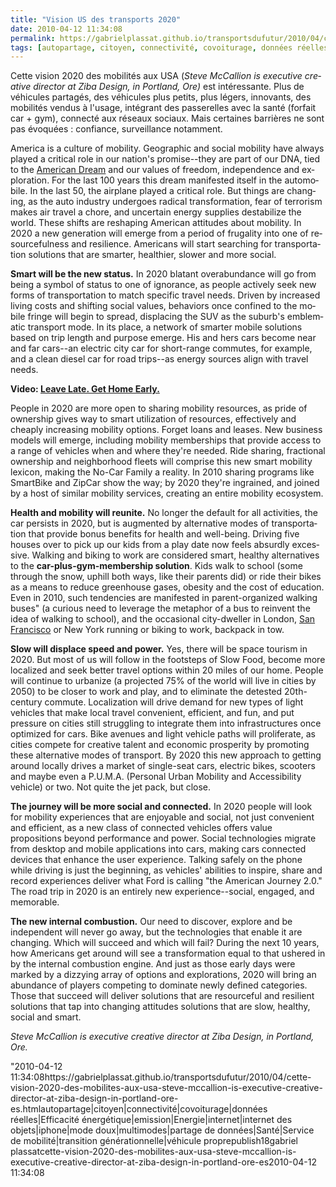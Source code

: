 ```yaml
---
title: "Vision US des transports 2020"
date: 2010-04-12 11:34:08
permalink: https://gabrielplassat.github.io/transportsdufutur/2010/04/cette-vision-2020-des-mobilites-aux-usa-steve-mccallion-is-executive-creative-director-at-ziba-design-in-portland-ore-es.html
tags: [autopartage, citoyen, connectivité, covoiturage, données réelles, Efficacité énergétique, emission, Energie, internet, internet des objets, iphone, mode doux, multimodes, partage de données, Santé, Service de mobilité, transition générationnelle, véhicule propre]
---
```


<p class="MsoNormal"><span lang="EN">Cette vision 2020 des mobilités aux USA (<span lang="EN"><em>Steve McCallion is executive creative director at Ziba Design, in Portland, Ore) </em>est intéressante. </span>Plus de véhicules partagés, des véhicules plus petits, plus légers, innovants, des mobilités vendus à l'usage, intégrant des passerelles avec la santé (forfait car + gym), connecté aux réseaux sociaux. Mais certaines barrières ne sont pas évoquées : confiance, surveillance notamment.</span></p> <p class="MsoNormal"><span lang="EN"> </span></p>  <!--more-->  <p class="MsoNormal"><span lang="EN">America is a culture of mobility. Geographic and social mobility have always played a critical role in our nation's promise--they are part of our DNA, tied to the <a href="http://topics.forbes.com/American%20Dream">American Dream</a> and our values of freedom, independence and exploration. For the last 100 years this dream manifested itself in the automobile. In the last 50, the airplane played a critical role. But things are changing, as the auto industry undergoes radical transformation, fear of terrorism makes air travel a chore, and uncertain energy supplies destabilize the world. These shifts are reshaping American attitudes about mobility. In 2020 a new generation will emerge from a period of frugality into one of resourcefulness and resilience. Americans will start searching for transportation solutions that are smarter, healthier, slower and more social. </span></p> <p class="MsoNormal"><strong><span lang="EN">Smart will be the new status.</span></strong><span lang="EN"> In 2020 blatant overabundance will go from being a symbol of status to one of ignorance, as people actively seek new forms of transportation to match specific travel needs. Driven by increased living costs and shifting social values, behaviors once confined to the mobile fringe will begin to spread, displacing the SUV as the suburb's emblematic transport mode. In its place, a network of smarter mobile solutions based on trip length and purpose emerge. His and hers cars become near and far cars--an electric city car for short-range commutes, for example, and a clean diesel car for road trips--as energy sources align with travel needs.</span></p> <p class="MsoNormal"><span lang="EN"></span></p> <p class="MsoNormal"><strong><span lang="EN">Video: <a href="http://www.forbes.com/video/?video=fvn/2020/leave-late-get-home-early">Leave Late. Get Home Early.</a></span></strong></p> <p class="MsoNormal"><span lang="EN"><span></span></span></p> <p class="MsoNormal"><span lang="EN">People in 2020 are more open to sharing mobility resources, as pride of ownership gives way to smart utilization of resources, effectively and cheaply increasing mobility options. Forget loans and leases. New business models will emerge, including mobility memberships that provide access to a range of vehicles when and where they're needed. Ride sharing, fractional ownership and neighborhood fleets will comprise this new smart mobility lexicon, making the No-Car Family a reality. In 2010 sharing programs like SmartBike and ZipCar show the way; by 2020 they're ingrained, and joined by a host of similar mobility services, creating an entire mobility ecosystem.</span></p> <p class="MsoNormal"><span lang="EN"></span></p> <p class="MsoNormal"><strong><span lang="EN">Health and mobility will reunite.</span></strong><span lang="EN"> No longer the default for all activities, the car persists in 2020, but is augmented by alternative modes of transportation that provide bonus benefits for health and well-being. Driving five houses over to pick up our kids from a play date now feels absurdly excessive. Walking and biking to work are considered smart, healthy alternatives to the <strong>car-plus-gym-membership solution</strong>. Kids walk to school (some through the snow, uphill both ways, like their parents did) or ride their bikes as a means to reduce greenhouse gases, obesity and the cost of education. Even in 2010, such tendencies are manifested in parent-organized walking buses" (a curious need to leverage the metaphor of a bus to reinvent the idea of walking to school), and the occasional city-dweller in London, <a href=""http://topics.forbes.com/San%20Francisco"">San Francisco</a> or New York running or biking to work, backpack in tow.</span></p> <p class=""MsoNormal""><strong><span lang=""EN"">Slow will displace speed and power.</span></strong><span lang=""EN""> Yes, there will be space tourism in 2020. But most of us will follow in the footsteps of Slow Food, become more localized and seek better travel options within 20 miles of our home. People will continue to urbanize (a projected 75% of the world will live in cities by 2050) to be closer to work and play, and to eliminate the detested 20th-century commute. Localization will drive demand for new types of light vehicles that make local travel convenient, efficient, and fun, and put pressure on cities still struggling to integrate them into infrastructures once optimized for cars. Bike avenues and light vehicle paths will proliferate, as cities compete for creative talent and economic prosperity by promoting these alternative modes of transport. By 2020 this new approach to getting around locally drives a market of single-seat cars, electric bikes, scooters and maybe even a P.U.M.A. (Personal Urban Mobility and Accessibility vehicle) or two. Not quite the jet pack, but close. </span></p> <p class=""MsoNormal""><strong><span lang=""EN"">The journey will be more social and connected.</span></strong><span lang=""EN""> In 2020 people will look for mobility experiences that are enjoyable and social, not just convenient and efficient, as a new class of connected vehicles offers value propositions beyond performance and power. Social technologies migrate from desktop and mobile applications into cars, making cars connected devices that enhance the user experience. Talking safely on the phone while driving is just the beginning, as vehicles' abilities to inspire, share and record experiences deliver what Ford is calling "the American Journey 2.0." The road trip in 2020 is an entirely new experience--social, engaged, and memorable.</span></p> <p class=""MsoNormal""><span lang=""EN""></span></p> <p class=""MsoNormal""><strong><span lang=""EN"">The new internal combustion.</span></strong><span lang=""EN""> Our need to discover, explore and be independent will never go away, but the technologies that enable it are changing. Which will succeed and which will fail? During the next 10 years, how Americans get around will see a transformation equal to that ushered in by the internal combustion engine. And just as those early days were marked by a dizzying array of options and explorations, 2020 will bring an abundance of players competing to dominate newly defined categories. Those that succeed will deliver solutions that are resourceful and resilient solutions that tap into changing attitudes solutions that are slow, healthy, social and smart.</span></p> <p class=""MsoNormal""><span lang=""EN""></span></p> <p class=""MsoNormal""><em><span lang=""EN"">Steve McCallion is executive creative director at Ziba Design, in Portland, Ore.</span></em><span lang=""EN""></span></p>"2010-04-12 11:34:08https://gabrielplassat.github.io/transportsdufutur/2010/04/cette-vision-2020-des-mobilites-aux-usa-steve-mccallion-is-executive-creative-director-at-ziba-design-in-portland-ore-es.htmlautopartage|citoyen|connectivité|covoiturage|données réelles|Efficacité énergétique|emission|Energie|internet|internet des objets|iphone|mode doux|multimodes|partage de données|Santé|Service de mobilité|transition générationnelle|véhicule proprepublish18gabriel plassatcette-vision-2020-des-mobilites-aux-usa-steve-mccallion-is-executive-creative-director-at-ziba-design-in-portland-ore-es2010-04-12 11:34:08

